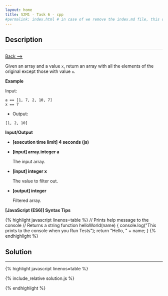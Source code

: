 ```yaml
---
layout: home
title: S2M1 - Task 6 - cpp
#permalink: index.html # in case of we remove the index.md file, this doc will be the index page
---
```


<div class="row">
<div class="columnStmt" markdown="1">

##  Description
------

[Back --> ](../README.md)

Given an array and a value `x`, return an array with all the elements of the original except those with value `x`.

**Example**

Input:

```
a == [1, 7, 2, 10, 7]
x == 7
```

-   Output:

```
[1, 2, 10]
```

**Input/Output**

* **[execution time limit] 4 seconds (js)**

* **[input] array.integer a**

    The input array.

* **[input] integer x**

    The value to filter out.

* **[output] integer**

    Filtered array.

**[JavaScript (ES6)] Syntax Tips**

{% highlight javascript linenos=table %}
// Prints help message to the console
// Returns a string
function helloWorld(name) {
    console.log("This prints to the console when you Run Tests");
    return "Hello, " + name;
}
{% endhighlight %}

</div>
<div class="columnSol" markdown="1">

## Solution
------

{% highlight javascript linenos=table %}

{% include_relative solution.js %}

{% endhighlight %}

</div>
</div>